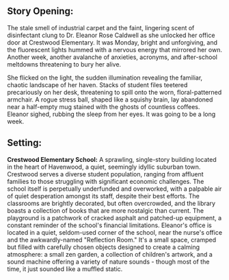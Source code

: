 ## Story Opening:

The stale smell of industrial carpet and the faint, lingering scent of disinfectant clung to Dr. Eleanor Rose Caldwell as she unlocked her office door at Crestwood Elementary. It was Monday, bright and unforgiving, and the fluorescent lights hummed with a nervous energy that mirrored her own. Another week, another avalanche of anxieties, acronyms, and after-school meltdowns threatening to bury her alive.

She flicked on the light, the sudden illumination revealing the familiar, chaotic landscape of her haven. Stacks of student files teetered precariously on her desk, threatening to spill onto the worn, floral-patterned armchair. A rogue stress ball, shaped like a squishy brain, lay abandoned near a half-empty mug stained with the ghosts of countless coffees. Eleanor sighed, rubbing the sleep from her eyes. It was going to be a long week.
## Setting:

**Crestwood Elementary School:** A sprawling, single-story building located in the heart of Havenwood, a quiet, seemingly idyllic suburban town. Crestwood serves a diverse student population, ranging from affluent families to those struggling with significant economic challenges. The school itself is perpetually underfunded and overworked, with a palpable air of quiet desperation amongst its staff, despite their best efforts. The classrooms are brightly decorated, but often overcrowded, and the library boasts a collection of books that are more nostalgic than current. The playground is a patchwork of cracked asphalt and patched-up equipment, a constant reminder of the school's financial limitations. Eleanor's office is located in a quiet, seldom-used corner of the school, near the nurse's office and the awkwardly-named "Reflection Room." It's a small space, cramped but filled with carefully chosen objects designed to create a calming atmosphere: a small zen garden, a collection of children's artwork, and a sound machine offering a variety of nature sounds - though most of the time, it just sounded like a muffled static.
